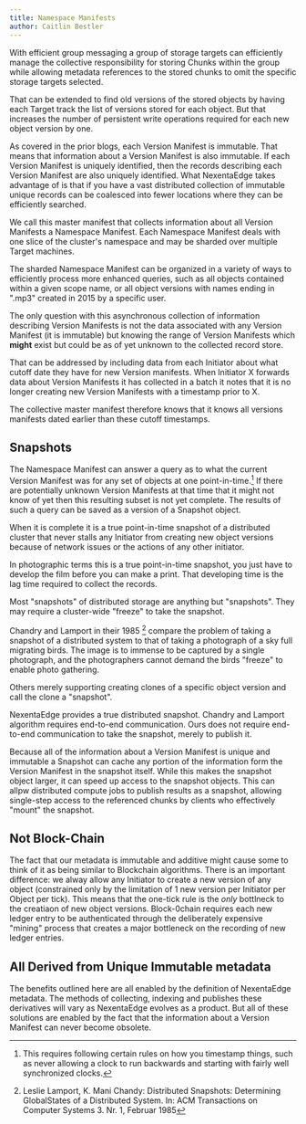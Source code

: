 ```yaml
---
title: Namespace Manifests
author: Caitlin Bestler
---
```

With efficient group messaging a group of storage targets can efficiently manage the collective responsibility for storing Chunks within the group while allowing metadata references to the stored chunks to omit the specific storage targets selected.

That can be extended to find old versions of the stored objects by having each Target track the list of versions stored for each object. But that increases the number of persistent write operations required for each new object version by one.

As covered in the prior blogs, each Version Manifest is immutable. That means that information about a Version Manifest is also immutable. If each Version Manifest is uniquely identified, then the records describing each Version Manifest are also uniquely identified. What NexentaEdge takes advantage of is that if you have a vast distributed collection of immutable unique records can be coalesced into fewer locations where they can be efficiently searched.

We call this master manifest that collects information about all Version Manifests a Namespace Manifest. Each Namespace Manifest deals with one slice of the cluster's namespace and may be sharded over multiple Target machines.

The sharded Namespace Manifest can be organized in a variety of ways to efficiently process more enhanced queries, such as all objects contained within a given scope name, or all object versions with names ending in ".mp3" created in 2015 by a specific user.

The only question with this asynchronous collection of information describing Version Manifests is not the data associated with any Version Manifest (it is immutable) but knowing the range of Version Manifests which **might** exist but could be as of yet unknown to the collected record store.

That can be addressed by including data from each Initiator about what cutoff date they have for new Version manifests. When Initiator X forwards data about Version Manifests it has collected in a batch it notes that it is no longer creating new Version Manifests with a timestamp prior to X.

The collective master manifest therefore knows that it knows all versions manifests dated earlier than these cutoff timestamps.

## Snapshots
The Namespace Manifest can answer a query as to what the current Version Manifest was for any set of objects at one point-in-time.[^1] If there are potentially unknown Version Manifests at that time that it might not know of yet then this resulting subset is not yet complete. The results of such a query can be saved as a version of a Snapshot object.

[^1]: This requires following certain rules on how you timestamp things, such as never allowing a clock to run backwards and starting with fairly well synchronized clocks.

When it is complete it is a true point-in-time snapshot of a distributed cluster that never stalls any Initiator from creating new object versions because of network issues or the actions of any other initiator.

In photographic terms this is a true point-in-time snapshot, you just have to develop the film before you can make a print. That developing time is the lag time required to collect the records.

Most "snapshots" of distributed storage are anything but "snapshots". They may require a cluster-wide "freeze" to take the snapshot.

Chandry and Lamport in their 1985  [^2] compare the problem of taking a snapshot of a distributed system to that of taking a photograph of a sky full migrating birds. The image is to immense to be captured by a single photograph, and the photographers cannot demand the birds "freeze" to enable photo gathering.

[^2]: Leslie Lamport, K. Mani Chandy: Distributed Snapshots: Determining GlobalStates of a Distributed System.
In: ACM Transactions on Computer Systems 3. Nr. 1, Februar 1985

Others merely supporting creating clones of a specific object version and call the clone a "snapshot".

NexentaEdge provides a true distributed snapshot. Chandry and Lamport algorithm requires end-to-end communication. Ours does not require end-to-end communication to take the snapshot, merely to publish it.

Because all of the information about a Version Manifest is unique and immutable a Snapshot can cache any portion of the information form the Version Manifest in the snapshot itself. While this makes the snapshot object larger, it can speed up access to the snapshot objects. This can allpw distributed compute jobs to publish results as a snapshot, allowing single-step access to the referenced chunks by clients who effectively "mount" the snapshot.

## Not Block-Chain
The fact that our metadata is immutable and additive might cause some to think of it as being similar to Blockchain algorithms. There is an important difference: we alway allow any Initiator to create a new version of any object (constrained only by the limitation of 1 new version per Initiator per Object per tick). This means that the one-tick rule is the *only* bottlneck to the creatiaon of new object versions. Block-0chain requires each new ledger entry to be authenticated through the deliberately expensive "mining" process that creates a major bottleneck on the recording of new ledger entries.

## All Derived from Unique Immutable metadata
The benefits outlined here are all enabled by the definition of NexentaEdge metadata. The methods of collecting, indexing and publishes these derivatives will vary as NexentaEdge evolves as a product. But all of these solutions are enabled by the fact that the information about a Version Manifest can never become obsolete.

